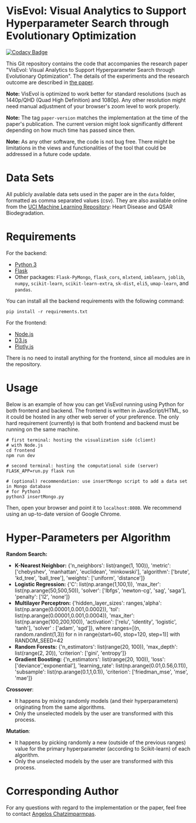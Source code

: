 # VisEvol: Visual Analytics to Support Hyperparameter Search through Evolutionary Optimization

[![Codacy Badge](https://app.codacy.com/project/badge/Grade/6cbe41b01034459eb8448d5521af68fb)](https://www.codacy.com/gh/angeloschatzimparmpas/VisEvol/dashboard?utm_source=github.com&amp;utm_medium=referral&amp;utm_content=angeloschatzimparmpas/VisEvol&amp;utm_campaign=Badge_Grade)

This Git repository contains the code that accompanies the research paper "VisEvol: Visual Analytics to Support Hyperparameter Search through Evolutionary Optimization". The details of the experiments and the research outcome are described in [the paper](https://diglib.eg.org/handle/10.1111/cgf14300).

**Note:** VisEvol is optimized to work better for standard resolutions (such as 1440p/QHD (Quad High Definition) and 1080p). Any other resolution might need manual adjustment of your browser's zoom level to work properly.

**Note:** The tag `paper-version` matches the implementation at the time of the paper's publication. The current version might look significantly different depending on how much time has passed since then.

**Note:** As any other software, the code is not bug free. There might be limitations in the views and functionalities of the tool that could be addressed in a future code update.

# Data Sets #
All publicly available data sets used in the paper are in the `data` folder, formatted as comma separated values (csv). 
They are also available online from the [UCI Machine Learning Repository](http://archive.ics.uci.edu/ml/index.php): Heart Disease and QSAR Biodegradation.

# Requirements #
For the backend:
- [Python 3](https://www.python.org/downloads/)
- [Flask](https://palletsprojects.com/p/flask/)
- Other packages: `Flask-PyMongo`, `flask_cors`, `mlxtend`, `imblearn`, `joblib`, `numpy`, `scikit-learn`, `scikit-learn-extra`, `sk-dist`, `eli5`, `umap-learn`, and `pandas`.

You can install all the backend requirements with the following command:
```
pip install -r requirements.txt
```

For the frontend:
- [Node.js](https://nodejs.org/en/)
- [D3.js](https://d3js.org/)
- [Plotly.js](https://github.com/plotly/plotly.js/)

There is no need to install anything for the frontend, since all modules are in the repository.

# Usage #
Below is an example of how you can get VisEvol running using Python for both frontend and backend. The frontend is written in JavaScript/HTML, so it could be hosted in any other web server of your preference. The only hard requirement (currently) is that both frontend and backend must be running on the same machine. 
```
# first terminal: hosting the visualization side (client)
# with Node.js
cd frontend
npm run dev
```

```
# second terminal: hosting the computational side (server)
FLASK_APP=run.py flask run

# (optional) recommendation: use insertMongo script to add a data set in Mongo database
# for Python3
python3 insertMongo.py
```

Then, open your browser and point it to `localhost:8080`. We recommend using an up-to-date version of Google Chrome.

# Hyper-Parameters per Algorithm #
**Random Search:**
- **K-Nearest Neighbor:** {'n_neighbors': list(range(1, 100)), 'metric': ['chebyshev', 'manhattan', 'euclidean', 'minkowski'], 'algorithm': ['brute', 'kd_tree', 'ball_tree'], 'weights': ['uniform', 'distance']}
- **Logistic Regression:** {'C': list(np.arange(1,100,1)), 'max_iter': list(np.arange(50,500,50)), 'solver': ['lbfgs', 'newton-cg', 'sag', 'saga'], 'penalty': ['l2', 'none']}
- **Multilayer Perceptron:** {'hidden_layer_sizes': ranges,'alpha': list(np.arange(0.00001,0.001,0.0002)), 'tol': list(np.arange(0.00001,0.001,0.0004)), 'max_iter': list(np.arange(100,200,100)), 'activation': ['relu', 'identity', 'logistic', 'tanh'], 'solver' : ['adam', 'sgd']}, where ranges=[(n, random.randint(1,3)) for n in range(start=60, stop=120, step=1)] with RANDOM_SEED=42
- **Random Forests:** {'n_estimators': list(range(20, 100)), 'max_depth': list(range(2, 20)), 'criterion': ['gini', 'entropy']}
- **Gradient Boosting:** {'n_estimators': list(range(20, 100)), 'loss': ['deviance','exponential'], 'learning_rate': list(np.arange(0.01,0.56,0.11)), 'subsample': list(np.arange(0.1,1,0.1)), 'criterion': ['friedman_mse', 'mse', 'mae']}

**Crossover**: 
- It happens by mixing randomly models (and their hyperparameters) originating from the same algorithms.
- Only the unselected models by the user are transformed with this process.

**Mutation**: 
- It happens by picking randomly a new (outside of the previous ranges) value for the primary hyperparameter (according to Scikit-learn) of each algorithm.
- Only the unselected models by the user are transformed with this process.

# Corresponding Author #
For any questions with regard to the implementation or the paper, feel free to contact [Angelos Chatzimparmpas](mailto:angelos.chatzimparmpas@lnu.se).
